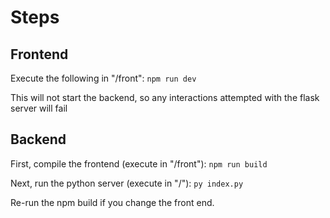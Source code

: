 # Steps

## Frontend

Execute the following in "/front":
`npm run dev`

This will not start the backend, so any interactions attempted with the flask server will fail

## Backend

First, compile the frontend (execute in "/front"):
`npm run build`

Next, run the python server (execute in "/"):
`py index.py`

Re-run the npm build if you change the front end. 